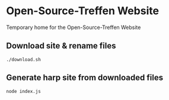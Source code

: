 # Open-Source-Treffen Website

Temporary home for the Open-Source-Treffen Website

## Download site & rename files

```
./download.sh
```

## Generate harp site from downloaded files

```
node index.js
```
